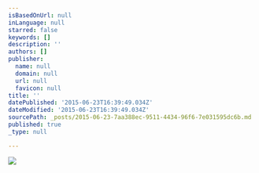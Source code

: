 ```yaml
---
isBasedOnUrl: null
inLanguage: null
starred: false
keywords: []
description: ''
authors: []
publisher:
  name: null
  domain: null
  url: null
  favicon: null
title: ''
datePublished: '2015-06-23T16:39:49.034Z'
dateModified: '2015-06-23T16:39:49.034Z'
sourcePath: _posts/2015-06-23-7aa388ec-9511-4434-96f6-7e031595dc6b.md
published: true
_type: null

---
```

![](https://the-grid-user-content.s3-us-west-2.amazonaws.com/e33e83b4-974d-4bd9-b1f5-3c608f4973d1.jpg)